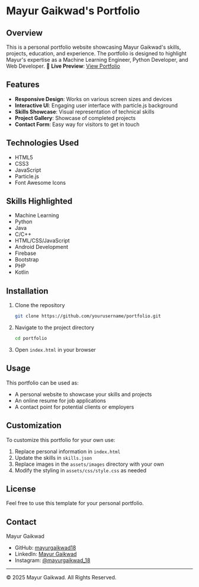 # Mayur Gaikwad's Portfolio

## Overview
This is a personal portfolio website showcasing Mayur Gaikwad's skills, projects, education, and experience. The portfolio is designed to highlight Mayur's expertise as a Machine Learning Engineer, Python Developer, and Web Developer.
🔗 **Live Preview**: [View Portfolio](https://mayurgaikwad18.github.io/Personal-Portfolio/)
## Features
- **Responsive Design**: Works on various screen sizes and devices
- **Interactive UI**: Engaging user interface with particle.js background
- **Skills Showcase**: Visual representation of technical skills
- **Project Gallery**: Showcase of completed projects
- **Contact Form**: Easy way for visitors to get in touch

## Technologies Used
- HTML5
- CSS3
- JavaScript
- Particle.js
- Font Awesome Icons

## Skills Highlighted
- Machine Learning
- Python
- Java
- C/C++
- HTML/CSS/JavaScript
- Android Development
- Firebase
- Bootstrap
- PHP
- Kotlin

## Installation
1. Clone the repository
   ```bash
   git clone https://github.com/yourusername/portfolio.git
   ```
2. Navigate to the project directory
   ```bash
   cd portfolio
   ```
3. Open `index.html` in your browser

## Usage
This portfolio can be used as:
- A personal website to showcase your skills and projects
- An online resume for job applications
- A contact point for potential clients or employers

## Customization
To customize this portfolio for your own use:
1. Replace personal information in `index.html`
2. Update the skills in `skills.json`
3. Replace images in the `assets/images` directory with your own
4. Modify the styling in `assets/css/style.css` as needed

## License
Feel free to use this template for your personal portfolio.

## Contact
Mayur Gaikwad
- GitHub: [mayurgaikwad18](https://github.com/mayurgaikwad18)
- LinkedIn: [Mayur Gaikwad](https://www.linkedin.com/in/mayur-gaikwad-335a20337)
- Instagram: [@mayurgaikwad_18](https://www.instagram.com/mayurgaikwad_18)

---


© 2025 Mayur Gaikwad. All Rights Reserved.
